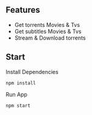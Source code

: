 ## Features

- Get torrents Movies & Tvs
- Get subtitles Movies & Tvs
- Stream & Download torrents

## Start

Install Dependencies

    npm install

Run App

    npm start
